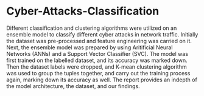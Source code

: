 # Cyber-Attacks-Classification

Different classification and clustering algorithms were utilized on an ensemble model to classify different cyber attacks in network traffic. Initially the dataset was pre-processed and feature engineering was carried on it. Next, the ensemble model was prepared by using Aritificial Neural Networks (ANNs) and a Support Vector Classifier (SVC). The model was first trained on the labelled dataset, and its accuracy was marked down. Then the dataset labels were dropped, and K-mean clustering algorithm was used to group the tuples together, and carry out the training process again, marking down its accuracy as well. The report provides an indepth of the model architecture, the dataset, and our findings.
